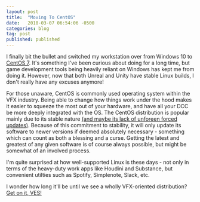```yaml
---
layout: post
title:  "Moving To CentOS"
date:   2018-03-07 06:54:06 -0500
categories: blog
tag: post
published: published
---
```

I finally bit the bullet and switched my workstation over from Windows 10 to [CentOS 7](https://centos.org). It's something I've been curious about doing for a long time, but game development tools being heavily reliant on Windows has kept me from doing it. However, now that both Unreal and Unity have stable Linux builds, I don't really have any excuses anymore!

For those unaware, CentOS is commonly used operating system within the VFX industry. Being able to change how things work under the hood makes it easier to squeeze the most out of your hardware, and have all your DCC be more deeply integrated with the OS. The CentOS distribution is popular mainly due to its stable nature [(and maybe its lack of unforeen forced updates)](https://www.cnet.com/news/microsoft-windows-10-forced-updates-auto-restarts-are-the-worst/). Because of this commitment to stability, it will only update its software to newer versions if deemed absolutely necessary - something which can count as both a blessing and a curse. Getting the latest and greatest of any given software is of course always possible, but might be somewhat of an involved process.

I'm quite surprised at how well-supported Linux is these days - not only in terms of the heavy-duty work apps like Houdini and Substance, but convenient utilties such as Spotify, Simplenote, Slack, etc. 

I wonder how long it'll be until we see a wholly VFX-oriented distribution? [Get on it, VES!](http://www.vfxplatform.com/)